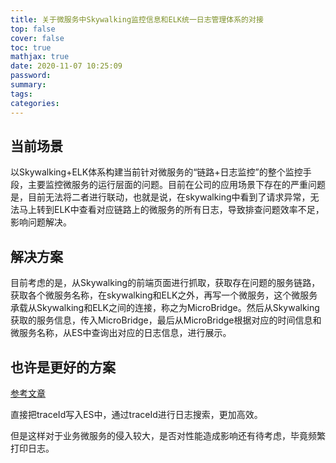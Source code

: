 ```yaml
---
title: 关于微服务中Skywalking监控信息和ELK统一日志管理体系的对接
top: false
cover: false
toc: true
mathjax: true
date: 2020-11-07 10:25:09
password:
summary:
tags:
categories:
---
```


## 当前场景

以Skywalking+ELK体系构建当前针对微服务的“链路+日志监控”的整个监控手段，主要监控微服务的运行层面的问题。目前在公司的应用场景下存在的严重问题是，目前无法将二者进行联动，也就是说，在skywalking中看到了请求异常，无法马上转到ELK中查看对应链路上的微服务的所有日志，导致排查问题效率不足，影响问题解决。

## 解决方案

目前考虑的是，从Skywalking的前端页面进行抓取，获取存在问题的服务链路，获取各个微服务名称，在skywalking和ELK之外，再写一个微服务，这个微服务承载从Skywalking和ELK之间的连接，称之为MicroBridge。然后从Skywalking获取的服务信息，传入MicroBridge，最后从MicroBridge根据对应的时间信息和微服务名称，从ES中查询出对应的日志信息，进行展示。

## 也许是更好的方案

[参考文章](https://cloud.tencent.com/developer/article/1696699)

直接把traceId写入ES中，通过traceId进行日志搜索，更加高效。

但是这样对于业务微服务的侵入较大，是否对性能造成影响还有待考虑，毕竟频繁打印日志。

